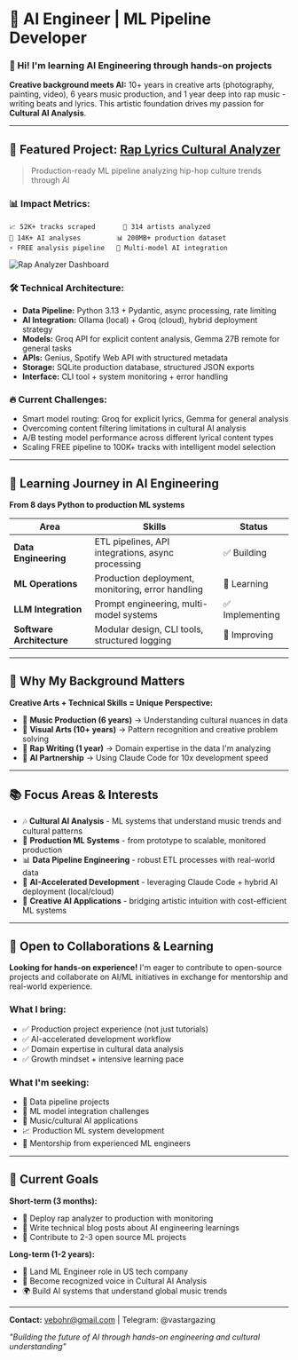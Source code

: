 # 🤖 AI Engineer | ML Pipeline Developer

### 👋 Hi! I'm learning AI Engineering through hands-on projects

**Creative background meets AI:** 10+ years in creative arts (photography, painting, video), 6 years music production, and 1 year deep into rap music - writing beats and lyrics. This artistic foundation drives my passion for **Cultural AI Analysis**.

---

## 🎯 Featured Project: [Rap Lyrics Cultural Analyzer]([your-repo-link](https://github.com/Vastargazing/rap-scraper-project))

> Production-ready ML pipeline analyzing hip-hop culture trends through AI

### 📊 **Impact Metrics:**
```
📈 52K+ tracks scraped       🎵 314 artists analyzed
🤖 14K+ AI analyses         📊 200MB+ production dataset
⚡ FREE analysis pipeline   🎯 Multi-model AI integration

```
![Rap Analyzer Dashboard](https://github.com/user-attachments/assets/414ff89c-db9a-4712-a44f-b805702e6459)

### 🛠️ **Technical Architecture:**
- **Data Pipeline:** Python 3.13 + Pydantic, async processing, rate limiting
- **AI Integration:** Ollama (local) + Groq (cloud), hybrid deployment strategy
- **Models:** Groq API for explicit content analysis, Gemma 27B remote for general tasks
- **APIs:** Genius, Spotify Web API with structured metadata
- **Storage:** SQLite production database, structured JSON exports  
- **Interface:** CLI tool + system monitoring + error handling

### 🔥 **Current Challenges:**
- Smart model routing: Groq for explicit lyrics, Gemma for general analysis
- Overcoming content filtering limitations in cultural AI analysis
- A/B testing model performance across different lyrical content types
- Scaling FREE pipeline to 100K+ tracks with intelligent model selection

---

## 🚀 **Learning Journey in AI Engineering**

**From 8 days Python to production ML systems**

| Area | Skills | Status |
|------|--------|---------|
| **Data Engineering** | ETL pipelines, API integrations, async processing | ✅ Building |
| **ML Operations** | Production deployment, monitoring, error handling | 🔄 Learning |
| **LLM Integration** | Prompt engineering, multi-model systems | ✅ Implementing |
| **Software Architecture** | Modular design, CLI tools, structured logging | 🔄 Improving |

---

## 🎨 **Why My Background Matters**

**Creative Arts + Technical Skills = Unique Perspective:**
- 🎵 **Music Production (6 years)** → Understanding cultural nuances in data
- 🎨 **Visual Arts (10+ years)** → Pattern recognition and creative problem solving  
- 🎤 **Rap Writing (1 year)** → Domain expertise in the data I'm analyzing
- 🤖 **AI Partnership** → Using Claude Code for 10x development speed

---

## 📚 **Focus Areas & Interests**

- 🎶 **Cultural AI Analysis** - ML systems that understand music trends and cultural patterns
- 🔧 **Production ML Systems** - from prototype to scalable, monitored production  
- 📊 **Data Pipeline Engineering** - robust ETL processes with real-world data
- 🚀 **AI-Accelerated Development** - leveraging Claude Code + hybrid AI deployment (local/cloud)
- 🎨 **Creative AI Applications** - bridging artistic intuition with cost-efficient ML systems

---

## 🤝 **Open to Collaborations & Learning**

**Looking for hands-on experience!** I'm eager to contribute to open-source projects and collaborate on AI/ML initiatives in exchange for mentorship and real-world experience.

### **What I bring:**
- ✅ Production project experience (not just tutorials)
- ✅ AI-accelerated development workflow  
- ✅ Domain expertise in cultural data analysis
- ✅ Growth mindset + intensive learning pace

### **What I'm seeking:**
- 🎯 Data pipeline projects
- 🤖 ML model integration challenges  
- 🎵 Music/cultural AI applications
- 📈 Production ML system development
- 🧠 Mentorship from experienced ML engineers

---

## 🌟 **Current Goals**

**Short-term (3 months):**
- 🚀 Deploy rap analyzer to production with monitoring
- 📝 Write technical blog posts about AI engineering learnings
- 🤝 Contribute to 2-3 open source ML projects

**Long-term (1-2 years):**
- 💼 Land ML Engineer role in US tech company
- 🎯 Become recognized voice in Cultural AI Analysis
- 🌍 Build AI systems that understand global music trends

---

**Contact:** vebohr@gmail.com | Telegram: @vastargazing 

*"Building the future of AI through hands-on engineering and cultural understanding"*
